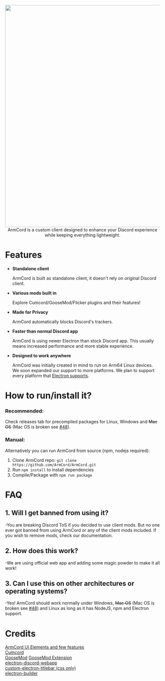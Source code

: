 
<div align="center">
<img src="https://armcord.vercel.app/armcord_full_logo.png" width="720">
 <br>ArmCord is a custom client designed to enhance your Discord experience while keeping everything lightweight. 
</div>

# Features

- **Standalone client** 

   ArmCord is built as standalone client, it doesn't rely on original Discord client.


- **Various mods built in**
 
   Explore Cumcord/GooseMod/Flicker plugins and their features!


- **Made for Privacy**

   ArmCord automatically blocks Discord's trackers.


- **Faster than normal Discord app**

   ArmCord is using newer Electron than stock Discord app. This usually means increased performance and more stable experience.


- **Designed to work anywhere**

   ArmCord was initially created in mind to run on Arm64 Linux devices. We soon expanded our support to more platforms. We plan to support every platform that [Electron supports](https://www.electronjs.org/docs/latest/tutorial/support#supported-platforms).
  
# How to run/install it?
### Recommended:
 Check releases tab for precompiled packages for Linux, Windows and ~~Mac OS~~ (Mac OS is broken see [#48](https://github.com/ArmCord/ArmCord/issues/48)).   
### Manual:
 Alternatively you can run ArmCord from source (npm, nodejs required):    
 1. Clone ArmCord repo: `git clone https://github.com/ArmCord/ArmCord.git`    
 2. Run `npm install` to install dependencies   
 3. Compile/Package with `npm run package`    


# FAQ
## 1. Will I get banned from using it?   

 -You are breaking Discord ToS if you decided to use client mods. But no one ever got banned from using ArmCord or any of the client mods included. If you wish to remove mods, check our documentation. 
## 2. How does this work?   

 -We are using official web app and adding some magic powder to make it all work!   
## 3. Can I use this on other architectures or operating systems?

 -Yes! ArmCord should work normally under Windows, ~~Mac OS~~ (Mac OS is broken see [#48](https://github.com/ArmCord/ArmCord/issues/48)) and Linux as long as it has NodeJS, npm and Electron support.   

# Credits
[ArmCord UI Elements and few features](https://github.com/kckarnige)   
[Cumcord](https://github.com/Cumcord/Cumcord)   
[GooseMod](https://github.com/GooseMod/GooseMod) 
[GooseMod Extension](https://github.com/GooseMod/extension)    
[electron-discord-webapp](https://github.com/SpacingBat3/electron-discord-webapp)    
[custom-electron-titlebar (css only)](https://github.com/AlexTorresSk/custom-electron-titlebar)    
[electron-builder](https://electron.build)    
